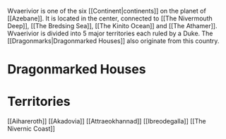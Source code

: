 Wvaerivior is one of the six [[Continent|continents]] on the planet of [[Azebane]]. It is located in the center, connected to [[The Nivermouth Deep]], [[The Bredsing Sea]], [[The Kinito Ocean]] and [[The Athamer]]. Wvaerivior is divided into 5 major territories each ruled by a Duke. The [[Dragonmarks|Dragonmarked Houses]] also originate from this country.

# Dragonmarked Houses

# Territories
[[Aihareroth]]
[[Akadovia]]
[[Attraeokhannad]]
[[Ibreodegalla]]
[[The Nivernic Coast]]